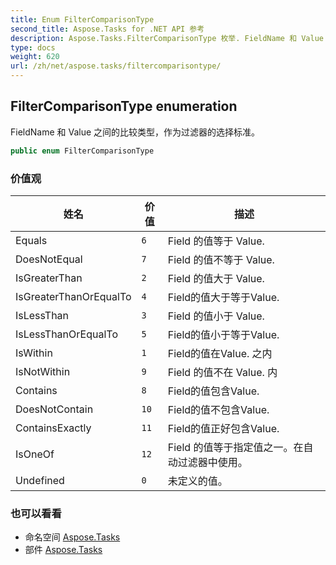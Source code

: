 ```yaml
---
title: Enum FilterComparisonType
second_title: Aspose.Tasks for .NET API 参考
description: Aspose.Tasks.FilterComparisonType 枚举. FieldName 和 Value 之间的比较类型作为过滤器的选择标准
type: docs
weight: 620
url: /zh/net/aspose.tasks/filtercomparisontype/
---
```

## FilterComparisonType enumeration

FieldName 和 Value 之间的比较类型，作为过滤器的选择标准。

```csharp
public enum FilterComparisonType
```

### 价值观

| 姓名 | 价值 | 描述 |
| --- | --- | --- |
| Equals | `6` | Field 的值等于 Value. |
| DoesNotEqual | `7` | Field 的值不等于 Value. |
| IsGreaterThan | `2` | Field 的值大于 Value. |
| IsGreaterThanOrEqualTo | `4` | Field的值大于等于Value. |
| IsLessThan | `3` | Field 的值小于 Value. |
| IsLessThanOrEqualTo | `5` | Field的值小于等于Value. |
| IsWithin | `1` | Field的值在Value. 之内 |
| IsNotWithin | `9` | Field 的值不在 Value. 内 |
| Contains | `8` | Field的值包含Value. |
| DoesNotContain | `10` | Field的值不包含Value. |
| ContainsExactly | `11` | Field的值正好包含Value. |
| IsOneOf | `12` | Field 的值等于指定值之一。在自动过滤器中使用。 |
| Undefined | `0` | 未定义的值。 |

### 也可以看看

* 命名空间 [Aspose.Tasks](../../aspose.tasks/)
* 部件 [Aspose.Tasks](../../)


